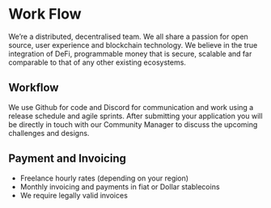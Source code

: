 # Work Flow

We’re a distributed, decentralised team. We all share a passion for open source, user experience and blockchain technology. We believe in the true integration of DeFi, programmable money that is secure, scalable and far comparable to that of any other existing ecosystems.

## Workflow&#x20;

We use Github for code and Discord for communication and work using a release schedule and agile sprints. After submitting your application you will be directly in touch with our Community Manager to discuss the upcoming challenges and designs.

## Payment and Invoicing

* Freelance hourly rates (depending on your region)
* Monthly invoicing and payments in fiat or Dollar stablecoins
* We require legally valid invoices
